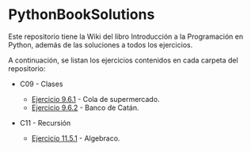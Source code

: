 # PythonBookSolutions

Este repositorio tiene la Wiki del libro Introducción a la Programación en Python, además de las soluciones a todos los ejercicios.

A continuación, se listan los ejercicios contenidos en cada carpeta del repositorio:

- C09 - Clases
    - [Ejercicio 9.6.1](https://github.com/alanezz/PythonBookSolutions/blob/master/C09%20-%20Clases/9.6.1%20-%20Cola%20de%20supermercado.ipynb) - Cola de supermercado.
    - [Ejercicio 9.6.2](https://github.com/alanezz/PythonBookSolutions/blob/master/C09%20-%20Clases/9.6.2%20-%20Banco%20de%20Cat%C3%A1n.ipynb) - Banco de Catán.

- C11 - Recursión
    - [Ejercicio 11.5.1](https://github.com/alanezz/PythonBookSolutions/blob/master/C11%20-%20Recursi%C3%B3n/11.5.1%20-%20Algebraco.ipynb) - Algebraco.